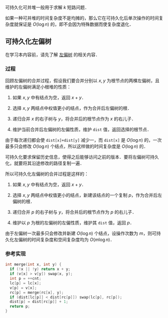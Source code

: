 可持久化可并堆一般用于求解 $k$ 短路问题．

如果一种可并堆的时间复杂度不是均摊的，那么它在可持久化后单次操作的时间复杂度就保证是 $O(\log n)$ 的，即不会因为特殊数据而使复杂度退化．

## 可持久化左偏树

在学习本内容前，请先了解 [左偏树](./leftist-tree.md) 的相关内容．

### 过程

回顾左偏树的合并过程，假设我们要合并分别以 $x,y$ 为根节点的两棵左偏树，且维护的左偏树满足小根堆的性质：

1.  如果 $x,y$ 中有结点为空，返回 $x+y$．

2.  选择 $x,y$ 两结点中权值更小的结点，作为合并后左偏树的根．

3.  递归合并 $x$ 的右子树与 $y$，将合并后的根节点作为 $x$ 的右儿子．

4.  维护当前合并后左偏树的左偏性质，维护 `dist` 值，返回选择的根节点．

由于每次递归都会使 `dist[x]+dist[y]` 减少一，而 `dist[x]` 是 $O(\log n)$ 的，一次最多只会修改 $O(\log n)$ 个结点，所以这样做的时间复杂度是 $O(\log n)$ 的．

可持久化要求保留历史信息，使得之后能够访问之前的版本．要将左偏树可持久化，就要将其沿途修改的路径复制一遍．

所以可持久化左偏树的合并过程是这样的：

1.  如果 $x,y$ 中有结点为空，返回 $x+y$．

2.  选择 $x,y$ 两结点中权值更小的结点，新建该结点的一个复制 $p$，作为合并后左偏树的根．

3.  递归合并 $p$ 的右子树与 $y$，将合并后的根节点作为 $p$ 的右儿子．

4.  维护以 $p$ 为根的左偏树的左偏性质，维护其 `dist` 值，返回 $p$．

由于左偏树一次最多只会修改并新建 $O(\log n)$ 个结点，设操作次数为 $m$，则可持久化左偏树的时间复杂度和空间复杂度均为 $O(m\log n)$．

### 参考实现

```cpp
int merge(int x, int y) {
  if (!x || !y) return x + y;
  if (v[x] > v[y]) swap(x, y);
  int p = ++cnt;
  lc[p] = lc[x];
  v[p] = v[x];
  rc[p] = merge(rc[x], y);
  if (dist[lc[p]] < dist[rc[p]]) swap(lc[p], rc[p]);
  dist[p] = dist[rc[p]] + 1;
  return p;
}
```
